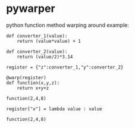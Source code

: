 # pywarper
python function method warping around
example:

    def converter_1(value):
        return (value*value) + 1  
    
    def converter_2(value):
        return (value/2)*3.14
    
    register = {"z":converter_1,"y":converter_2}
    
    @warp(register)
    def function(x,y,z):
        return x+y+z
    
    function(2,4,8)
    
    register["x"] = lambda value : value
    
    function(2,4,8)

